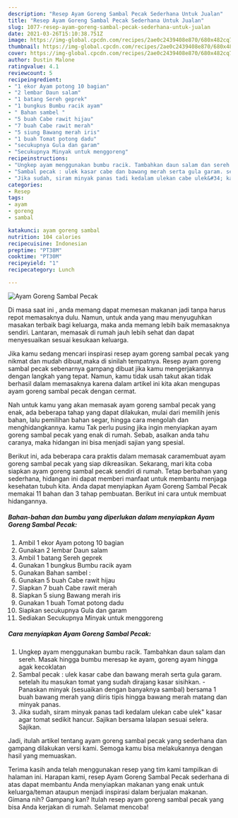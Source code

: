```yaml
---
description: "Resep Ayam Goreng Sambal Pecak Sederhana Untuk Jualan"
title: "Resep Ayam Goreng Sambal Pecak Sederhana Untuk Jualan"
slug: 1077-resep-ayam-goreng-sambal-pecak-sederhana-untuk-jualan
date: 2021-03-26T15:10:38.751Z
image: https://img-global.cpcdn.com/recipes/2ae0c2439408e870/680x482cq70/ayam-goreng-sambal-pecak-foto-resep-utama.jpg
thumbnail: https://img-global.cpcdn.com/recipes/2ae0c2439408e870/680x482cq70/ayam-goreng-sambal-pecak-foto-resep-utama.jpg
cover: https://img-global.cpcdn.com/recipes/2ae0c2439408e870/680x482cq70/ayam-goreng-sambal-pecak-foto-resep-utama.jpg
author: Dustin Malone
ratingvalue: 4.1
reviewcount: 5
recipeingredient:
- "1 ekor Ayam potong 10 bagian"
- "2 lembar Daun salam"
- "1 batang Sereh geprek"
- "1 bungkus Bumbu racik ayam"
- " Bahan sambel "
- "5 buah Cabe rawit hijau"
- "7 buah Cabe rawit merah"
- "5 siung Bawang merah iris"
- "1 buah Tomat potong dadu"
- "secukupnya Gula dan garam"
- "Secukupnya Minyak untuk menggoreng"
recipeinstructions:
- "Ungkep ayam menggunakan bumbu racik. Tambahkan daun salam dan sereh. Masak hingga bumbu meresap ke ayam, goreng ayam hingga agak kecoklatan"
- "Sambal pecak : ulek kasar cabe dan bawang merah serta gula garam. setelah itu masukan tomat yang sudah dirajang kasar sisihkan. Panaskan minyak (sesuaikan dengan banyaknya sambal) bersama 1 buah bawang merah yang diiris tipis hingga bawang merah matang dan minyak panas."
- "Jika sudah, siram minyak panas tadi kedalam ulekan cabe ulek&#34; kasar agar tomat sedikit hancur. Sajikan bersama lalapan sesuai selera. Sajikan."
categories:
- Resep
tags:
- ayam
- goreng
- sambal

katakunci: ayam goreng sambal 
nutrition: 104 calories
recipecuisine: Indonesian
preptime: "PT38M"
cooktime: "PT30M"
recipeyield: "1"
recipecategory: Lunch

---
```



![Ayam Goreng Sambal Pecak](https://img-global.cpcdn.com/recipes/2ae0c2439408e870/680x482cq70/ayam-goreng-sambal-pecak-foto-resep-utama.jpg)

Di masa  saat ini , anda memang dapat memesan makanan jadi tanpa harus repot memasaknya dulu. Namun, untuk anda yang mau menyuguhkan masakan terbaik bagi keluarga, maka anda memang lebih baik memasaknya sendiri. Lantaran, memasak di rumah jauh lebih sehat dan dapat menyesuaikan sesuai kesukaan keluarga.

Jika kamu sedang mencari inspirasi resep ayam goreng sambal pecak yang nikmat dan mudah dibuat,maka di sinilah tempatnya. Resep ayam goreng sambal pecak  sebenarnya gampang dibuat jika kamu mengerjakannya dengan langkah yang tepat. Namun, kamu tidak usah takut akan tidak berhasil dalam memasaknya 
karena dalam artikel ini kita akan mengupas ayam goreng sambal pecak dengan cermat.  



Nah untuk kamu yang akan memasak ayam goreng sambal pecak yang enak, ada beberapa tahap yang dapat dilakukan, mulai dari memilih jenis bahan, lalu pemilihan bahan segar, hingga cara mengolah dan menghidangkannya. kamu Tak perlu pusing jika ingin menyiapkan ayam goreng sambal pecak yang enak di rumah. Sebab, asalkan anda  tahu caranya, maka hidangan ini bisa menjadi sajian yang spesial.

Berikut ini, ada beberapa cara praktis  dalam memasak caramembuat ayam goreng sambal pecak yang siap dikreasikan. Sekarang, mari kita coba siapkan ayam goreng sambal pecak sendiri di rumah. Tetap berbahan yang sederhana, hidangan ini dapat memberi manfaat untuk membantu menjaga kesehatan tubuh kita. Anda dapat menyiapkan Ayam Goreng Sambal Pecak memakai 11 bahan dan 3 tahap pembuatan. Berikut ini cara untuk membuat hidangannya.

<!--inarticleads1-->

##### Bahan-bahan dan bumbu yang diperlukan dalam menyiapkan Ayam Goreng Sambal Pecak:

1. Ambil 1 ekor Ayam potong 10 bagian
1. Gunakan 2 lembar Daun salam
1. Ambil 1 batang Sereh geprek
1. Gunakan 1 bungkus Bumbu racik ayam
1. Gunakan  Bahan sambel :
1. Gunakan 5 buah Cabe rawit hijau
1. Siapkan 7 buah Cabe rawit merah
1. Siapkan 5 siung Bawang merah iris
1. Gunakan 1 buah Tomat potong dadu
1. Siapkan secukupnya Gula dan garam
1. Sediakan Secukupnya Minyak untuk menggoreng




<!--inarticleads2-->

##### Cara menyiapkan Ayam Goreng Sambal Pecak:

1. Ungkep ayam menggunakan bumbu racik. Tambahkan daun salam dan sereh. Masak hingga bumbu meresap ke ayam, goreng ayam hingga agak kecoklatan
1. Sambal pecak : ulek kasar cabe dan bawang merah serta gula garam. setelah itu masukan tomat yang sudah dirajang kasar sisihkan. - Panaskan minyak (sesuaikan dengan banyaknya sambal) bersama 1 buah bawang merah yang diiris tipis hingga bawang merah matang dan minyak panas.
1. Jika sudah, siram minyak panas tadi kedalam ulekan cabe ulek&#34; kasar agar tomat sedikit hancur. Sajikan bersama lalapan sesuai selera. Sajikan.




Jadi, itulah artikel tentang  ayam goreng sambal pecak  yang sederhana dan gampang dilakukan versi kami. Semoga kamu bisa melakukannya dengan hasil yang memuaskan. 

Terima kasih anda telah menggunakan resep yang tim kami tampilkan di halaman ini. Harapan kami, resep  Ayam Goreng Sambal Pecak sederhana di atas dapat membantu Anda menyiapkan makanan yang enak untuk keluarga/teman ataupun menjadi inspirasi dalam berjualan makanan. Gimana nih? Gampang kan? Itulah resep ayam goreng sambal pecak yang bisa Anda kerjakan di rumah. Selamat mencoba!

